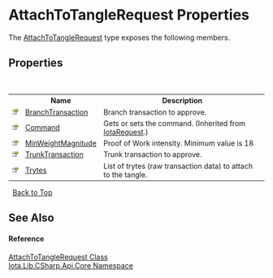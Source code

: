 # AttachToTangleRequest Properties
 

The <a href="T_Iota_Lib_CSharp_Api_Core_AttachToTangleRequest">AttachToTangleRequest</a> type exposes the following members.


## Properties
&nbsp;<table><tr><th></th><th>Name</th><th>Description</th></tr><tr><td>![Public property](media/pubproperty.gif "Public property")</td><td><a href="P_Iota_Lib_CSharp_Api_Core_AttachToTangleRequest_BranchTransaction">BranchTransaction</a></td><td>
Branch transaction to approve.</td></tr><tr><td>![Public property](media/pubproperty.gif "Public property")</td><td><a href="P_Iota_Lib_CSharp_Api_Core_IotaRequest_Command">Command</a></td><td>
Gets or sets the command.
 (Inherited from <a href="T_Iota_Lib_CSharp_Api_Core_IotaRequest">IotaRequest</a>.)</td></tr><tr><td>![Public property](media/pubproperty.gif "Public property")</td><td><a href="P_Iota_Lib_CSharp_Api_Core_AttachToTangleRequest_MinWeightMagnitude">MinWeightMagnitude</a></td><td>
Proof of Work intensity. Minimum value is 18</td></tr><tr><td>![Public property](media/pubproperty.gif "Public property")</td><td><a href="P_Iota_Lib_CSharp_Api_Core_AttachToTangleRequest_TrunkTransaction">TrunkTransaction</a></td><td>
Trunk transaction to approve.</td></tr><tr><td>![Public property](media/pubproperty.gif "Public property")</td><td><a href="P_Iota_Lib_CSharp_Api_Core_AttachToTangleRequest_Trytes">Trytes</a></td><td>
List of trytes (raw transaction data) to attach to the tangle.</td></tr></table>&nbsp;
<a href="#attachtotanglerequest-properties">Back to Top</a>

## See Also


#### Reference
<a href="T_Iota_Lib_CSharp_Api_Core_AttachToTangleRequest">AttachToTangleRequest Class</a><br /><a href="N_Iota_Lib_CSharp_Api_Core">Iota.Lib.CSharp.Api.Core Namespace</a><br />